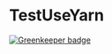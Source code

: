 # TestUseYarn

[![Greenkeeper badge](https://badges.greenkeeper.io/AlexeyKorkoza/TestUseYarn.svg)](https://greenkeeper.io/)